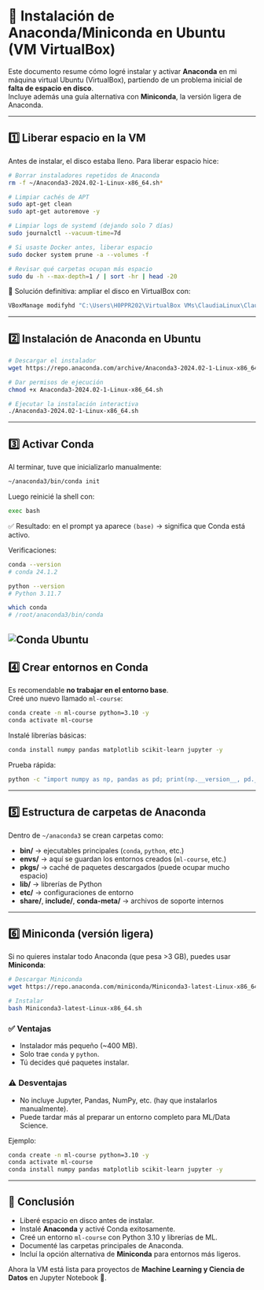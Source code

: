 # 🐍 Instalación de Anaconda/Miniconda en Ubuntu (VM VirtualBox)

Este documento resume cómo logré instalar y activar **Anaconda** en mi máquina virtual Ubuntu (VirtualBox), partiendo de un problema inicial de **falta de espacio en disco**.  
Incluye además una guía alternativa con **Miniconda**, la versión ligera de Anaconda.

---

## 1️⃣ Liberar espacio en la VM

Antes de instalar, el disco estaba lleno. Para liberar espacio hice:

```bash
# Borrar instaladores repetidos de Anaconda
rm -f ~/Anaconda3-2024.02-1-Linux-x86_64.sh*

# Limpiar cachés de APT
sudo apt-get clean
sudo apt-get autoremove -y

# Limpiar logs de systemd (dejando solo 7 días)
sudo journalctl --vacuum-time=7d

# Si usaste Docker antes, liberar espacio
sudo docker system prune -a --volumes -f

# Revisar qué carpetas ocupan más espacio
sudo du -h --max-depth=1 / | sort -hr | head -20
```

📌 Solución definitiva: ampliar el disco en VirtualBox con:

```powershell
VBoxManage modifyhd "C:\Users\H0PPR202\VirtualBox VMs\ClaudiaLinux\ClaudiaLinux.vdi" --resize 50000
```

---

## 2️⃣ Instalación de Anaconda en Ubuntu

```bash
# Descargar el instalador
wget https://repo.anaconda.com/archive/Anaconda3-2024.02-1-Linux-x86_64.sh

# Dar permisos de ejecución
chmod +x Anaconda3-2024.02-1-Linux-x86_64.sh

# Ejecutar la instalación interactiva
./Anaconda3-2024.02-1-Linux-x86_64.sh
```

---

## 3️⃣ Activar Conda

Al terminar, tuve que inicializarlo manualmente:

```bash
~/anaconda3/bin/conda init
```

Luego reinicié la shell con:

```bash
exec bash
```

✅ Resultado: en el prompt ya aparece `(base)` → significa que Conda está activo.

Verificaciones:

```bash
conda --version
# conda 24.1.2

python --version
# Python 3.11.7

which conda
# /root/anaconda3/bin/conda
```
![Conda Ubuntu](images/conda-ubuntu.JPG)
---

## 4️⃣ Crear entornos en Conda

Es recomendable **no trabajar en el entorno base**.  
Creé uno nuevo llamado `ml-course`:

```bash
conda create -n ml-course python=3.10 -y
conda activate ml-course
```

Instalé librerías básicas:

```bash
conda install numpy pandas matplotlib scikit-learn jupyter -y
```

Prueba rápida:

```bash
python -c "import numpy as np, pandas as pd; print(np.__version__, pd.__version__)"
```

---

## 5️⃣ Estructura de carpetas de Anaconda

Dentro de `~/anaconda3` se crean carpetas como:

- **bin/** → ejecutables principales (`conda`, `python`, etc.)  
- **envs/** → aquí se guardan los entornos creados (`ml-course`, etc.)  
- **pkgs/** → caché de paquetes descargados (puede ocupar mucho espacio)  
- **lib/** → librerías de Python  
- **etc/** → configuraciones de entorno  
- **share/**, **include/**, **conda-meta/** → archivos de soporte internos  

---

## 6️⃣ Miniconda (versión ligera)

Si no quieres instalar todo Anaconda (que pesa >3 GB), puedes usar **Miniconda**:

```bash
# Descargar Miniconda
wget https://repo.anaconda.com/miniconda/Miniconda3-latest-Linux-x86_64.sh

# Instalar
bash Miniconda3-latest-Linux-x86_64.sh
```

### ✅ Ventajas
- Instalador más pequeño (~400 MB).  
- Solo trae `conda` y `python`.  
- Tú decides qué paquetes instalar.  

### ⚠️ Desventajas
- No incluye Jupyter, Pandas, NumPy, etc. (hay que instalarlos manualmente).  
- Puede tardar más al preparar un entorno completo para ML/Data Science.  

Ejemplo:

```bash
conda create -n ml-course python=3.10 -y
conda activate ml-course
conda install numpy pandas matplotlib scikit-learn jupyter -y
```

---

## 🚀 Conclusión

- Liberé espacio en disco antes de instalar.  
- Instalé **Anaconda** y activé Conda exitosamente.  
- Creé un entorno `ml-course` con Python 3.10 y librerías de ML.  
- Documenté las carpetas principales de Anaconda.  
- Incluí la opción alternativa de **Miniconda** para entornos más ligeros.  

Ahora la VM está lista para proyectos de **Machine Learning y Ciencia de Datos** en Jupyter Notebook 🎉.
